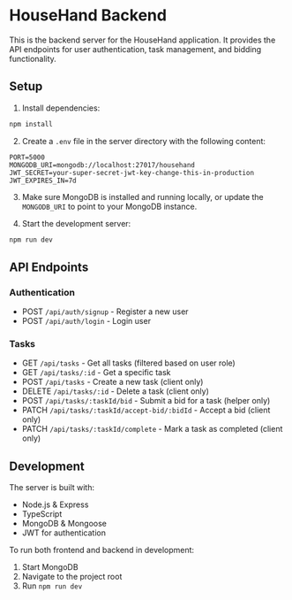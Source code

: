 # HouseHand Backend

This is the backend server for the HouseHand application. It provides the API endpoints for user authentication, task management, and bidding functionality.

## Setup

1. Install dependencies:
```bash
npm install
```

2. Create a `.env` file in the server directory with the following content:
```
PORT=5000
MONGODB_URI=mongodb://localhost:27017/househand
JWT_SECRET=your-super-secret-jwt-key-change-this-in-production
JWT_EXPIRES_IN=7d
```

3. Make sure MongoDB is installed and running locally, or update the `MONGODB_URI` to point to your MongoDB instance.

4. Start the development server:
```bash
npm run dev
```

## API Endpoints

### Authentication
- POST `/api/auth/signup` - Register a new user
- POST `/api/auth/login` - Login user

### Tasks
- GET `/api/tasks` - Get all tasks (filtered based on user role)
- GET `/api/tasks/:id` - Get a specific task
- POST `/api/tasks` - Create a new task (client only)
- DELETE `/api/tasks/:id` - Delete a task (client only)
- POST `/api/tasks/:taskId/bid` - Submit a bid for a task (helper only)
- PATCH `/api/tasks/:taskId/accept-bid/:bidId` - Accept a bid (client only)
- PATCH `/api/tasks/:taskId/complete` - Mark a task as completed (client only)

## Development

The server is built with:
- Node.js & Express
- TypeScript
- MongoDB & Mongoose
- JWT for authentication

To run both frontend and backend in development:
1. Start MongoDB
2. Navigate to the project root
3. Run `npm run dev` 